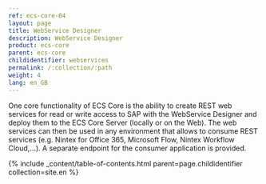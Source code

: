 ```yaml
---
ref: ecs-core-04
layout: page
title: WebService Designer
description: WebService Designer
product: ecs-core
parent: ecs-core
childidentifier: webservices
permalink: /:collection/:path
weight: 4
lang: en_GB
---
```


One core functionality of ECS Core is the ability to create REST web services for read or write access to SAP with the WebService Designer and deploy them to the ECS Core Server (locally or on the Web). The web services can then be used in any environment that allows to consume REST services (e.g. Nintex for Office 365, Microsoft Flow, Nintex Workflow Cloud,...).
A separate endpoint for the consumer application is provided. 

{% include _content/table-of-contents.html parent=page.childidentifier collection=site.en %}